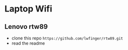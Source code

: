 # Laptop Wifi

## Lenovo rtw89
- clone this repo ``https://github.com/lwfinger/rtw89.git``
- read the readme

